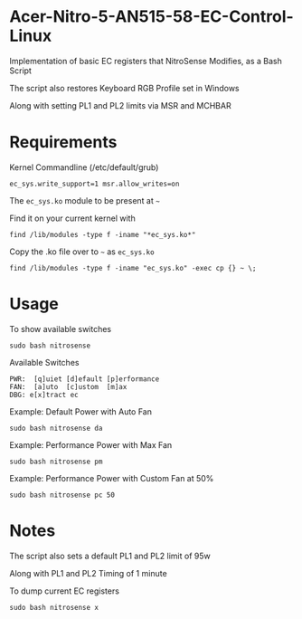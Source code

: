 # Acer-Nitro-5-AN515-58-EC-Control-Linux

Implementation of basic EC registers that NitroSense Modifies, as a Bash Script

The script also restores Keyboard RGB Profile set in Windows

Along with setting PL1 and PL2 limits via MSR and MCHBAR

# Requirements

Kernel Commandline (/etc/default/grub)

```
ec_sys.write_support=1 msr.allow_writes=on
```

The `ec_sys.ko` module to be present at `~`

Find it on your current kernel with

```
find /lib/modules -type f -iname "*ec_sys.ko*"
```

Copy the .ko file over to `~` as `ec_sys.ko`

```
find /lib/modules -type f -iname "ec_sys.ko" -exec cp {} ~ \;
```

# Usage

To show available switches

```
sudo bash nitrosense
```

Available Switches

```
PWR:  [q]uiet [d]efault [p]erformance
FAN:  [a]uto  [c]ustom  [m]ax
DBG: e[x]tract ec
```

Example: Default Power with Auto Fan

```
sudo bash nitrosense da
```

Example: Performance Power with Max Fan

```
sudo bash nitrosense pm
```

Example: Performance Power with Custom Fan at 50%

```
sudo bash nitrosense pc 50
```

# Notes

The script also sets a default PL1 and PL2 limit of 95w

Along with PL1 and PL2 Timing of 1 minute

To dump current EC registers

```
sudo bash nitrosense x
```
